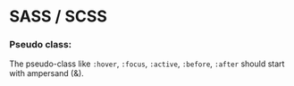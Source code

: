 # SASS / SCSS

### Pseudo class:

The pseudo-class like `:hover`, `:focus`, `:active`, `:before`, `:after` should start with ampersand (&).



